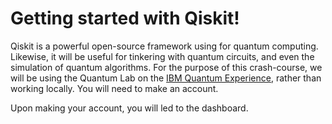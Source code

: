 # Getting started with Qiskit!

Qiskit is a powerful open-source framework using for quantum computing. Likewise, it will be useful for tinkering with quantum circuits, and even the simulation of quantum algorithms. For the purpose of this crash-course, we will be using the Quantum Lab on the [IBM Quantum Experience](https://quantum-computing.ibm.com/), rather than working locally. You will need to make an account.

Upon making your account, you will led to the dashboard.



